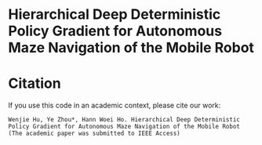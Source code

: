 # Hierarchical Deep Deterministic Policy Gradient for Autonomous Maze Navigation of the Mobile Robot

# Citation
If you use this code in an academic context, please cite our work:
````
Wenjie Hu, Ye Zhou*, Hann Woei Ho. Hierarchical Deep Deterministic Policy Gradient for Autonomous Maze Navigation of the Mobile Robot (The academic paper was submitted to IEEE Access)
````
